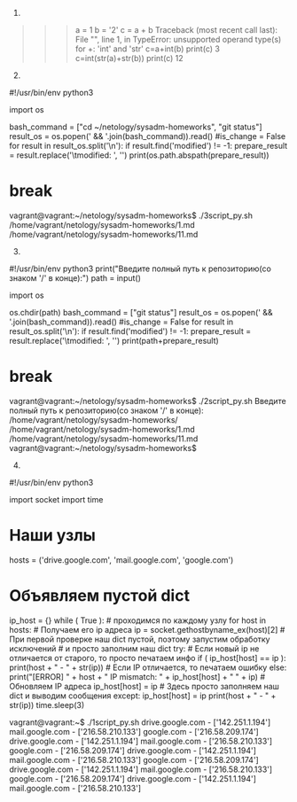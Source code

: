 1.


>>> a = 1
>>> b = '2'
>>> c = a + b
Traceback (most recent call last):
  File "<stdin>", line 1, in <module>
TypeError: unsupported operand type(s) for +: 'int' and 'str'
>>> c=a+int(b)
>>> print(c)
3
>>> c=int(str(a)+str(b))
>>> print(c)
12



2.

#!/usr/bin/env python3

import os

bash_command = ["cd ~/netology/sysadm-homeworks", "git status"]
result_os = os.popen(' && '.join(bash_command)).read()
#is_change = False
for result in result_os.split('\n'):
    if result.find('modified') != -1:
        prepare_result = result.replace('\tmodified:   ', '')
        print(os.path.abspath(prepare_result))
#        break

vagrant@vagrant:~/netology/sysadm-homeworks$ ./3script_py.sh
/home/vagrant/netology/sysadm-homeworks/1.md
/home/vagrant/netology/sysadm-homeworks/11.md




3.

#!/usr/bin/env python3
print("Введите полный путь к репозиторию(со знаком '/' в конце):")
path = input()

import os

os.chdir(path)
bash_command = ["git status"]
result_os = os.popen(' && '.join(bash_command)).read()
#is_change = False
for result in result_os.split('\n'):
    if result.find('modified') != -1:
        prepare_result = result.replace('\tmodified:   ', '')
        print(path+prepare_result)
#        break


vagrant@vagrant:~/netology/sysadm-homeworks$ ./2script_py.sh
Введите полный путь к репозиторию(со знаком '/' в конце):
/home/vagrant/netology/sysadm-homeworks/
/home/vagrant/netology/sysadm-homeworks/1.md
/home/vagrant/netology/sysadm-homeworks/11.md
vagrant@vagrant:~/netology/sysadm-homeworks$




4.


#!/usr/bin/env python3

import socket
import time

# Наши узлы
hosts = ('drive.google.com', 'mail.google.com', 'google.com')
# Объявляем пустой dict
ip_host = {}
while ( True ):
    #  проходимся по каждому узлу
    for host in hosts:
        # Получаем его ip адреса
        ip = socket.gethostbyname_ex(host)[2]
        # При первой проверке наш dict пустой, поэтому запустим обработку исключений
        # и просто заполним наш dict
        try:
            # Если новый ip не отличается от старого, то просто печатаем инфо 
            if ( ip_host[host] == ip ):
                print(host + " - " + str(ip))
            # Если IP отличается, то печатаем ошибку
            else:
                print("[ERROR] " + host + " IP mismatch: " + ip_host[host] + " " + ip)
            # Обновляем IP адреса
            ip_host[host] = ip
        # Здесь просто заполняем наш dict и выводим сообщения
        except:
            ip_host[host] = ip
            print(host + " - " + str(ip))
        time.sleep(3)




vagrant@vagrant:~$ ./1script_py.sh
drive.google.com - ['142.251.1.194']
mail.google.com - ['216.58.210.133']
google.com - ['216.58.209.174']
drive.google.com - ['142.251.1.194']
mail.google.com - ['216.58.210.133']
google.com - ['216.58.209.174']
drive.google.com - ['142.251.1.194']
mail.google.com - ['216.58.210.133']
google.com - ['216.58.209.174']
drive.google.com - ['142.251.1.194']
mail.google.com - ['216.58.210.133']
google.com - ['216.58.209.174']
drive.google.com - ['142.251.1.194']
mail.google.com - ['216.58.210.133']

